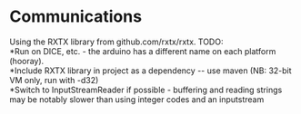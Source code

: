 # Communications
Using the RXTX library from github.com/rxtx/rxtx. 
TODO:  
*Run on DICE, etc. - the arduino has a different name on each platform (hooray).  
*Include RXTX library in project as a dependency -- use maven (NB: 32-bit VM only, run with -d32)  
*Switch to InputStreamReader if possible - buffering and reading strings may be notably slower than using integer codes and an inputstream
